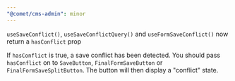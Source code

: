 ```yaml
---
"@comet/cms-admin": minor
---
```


`useSaveConflict()`, `useSaveConflictQuery()` and `useFormSaveConflict()` now return a `hasConflict` prop

If `hasConflict` is true, a save conflict has been detected. 
You should pass `hasConflict` on to `SaveButton`, `FinalFormSaveButton` or `FinalFormSaveSplitButton`. The button will then display a "conflict" state.
